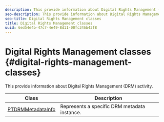 ```yaml
---
description: This provide information about Digital Rights Management (DRM) activity.
seo-description: This provide information about Digital Rights Management (DRM) activity.
seo-title: Digital Rights Management classes
title: Digital Rights Management classes
uuid: 6ed54e4b-47c7-4e49-8d11-00fc346b43f8
---
```


# Digital Rights Management classes {#digital-rights-management-classes}

This provide information about Digital Rights Management (DRM) activity.

| **Class** |**Description** |
|---|---|
| [PTDRMMetadataInfo](https://help.adobe.com/en_US/primetime/api/psdk/appledoc/Classes/PTDRMMetadataInfo.html)  | Represents a specific DRM metadata instance.  |